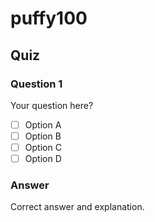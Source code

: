 # puffy100

## Quiz

### Question 1

Your question here?

- [ ] Option A
- [ ] Option B
- [ ] Option C
- [ ] Option D

### Answer

Correct answer and explanation.
